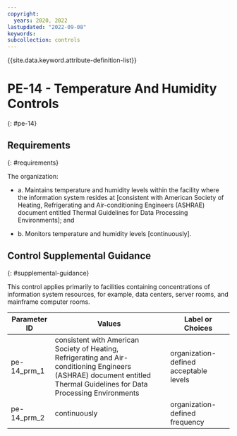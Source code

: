 ```yaml
---
copyright:
  years: 2020, 2022
lastupdated: "2022-09-08"
keywords: 
subcollection: controls
---
```


{{site.data.keyword.attribute-definition-list}}

# PE-14 - Temperature And Humidity Controls
{: #pe-14}

## Requirements
{: #requirements}

The organization:

- a. Maintains temperature and humidity levels within the facility where the information system resides at [consistent with American Society of Heating, Refrigerating and Air-conditioning Engineers (ASHRAE) document entitled Thermal Guidelines for Data Processing Environments]; and

- b. Monitors temperature and humidity levels [continuously].

## Control Supplemental Guidance
{: #supplemental-guidance}

This control applies primarily to facilities containing concentrations of information system resources, for example, data centers, server rooms, and mainframe computer rooms.

| Parameter ID | Values | Label or Choices |
|---|---|---|
| pe-14_prm_1 | consistent with American Society of Heating, Refrigerating and Air-conditioning Engineers (ASHRAE) document entitled Thermal Guidelines for Data Processing Environments | organization-defined acceptable levels |
| pe-14_prm_2 | continuously | organization-defined frequency |


